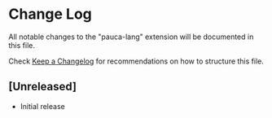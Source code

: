 # Change Log

All notable changes to the "pauca-lang" extension will be documented in this file.

Check [Keep a Changelog](http://keepachangelog.com/) for recommendations on how to structure this file.

## [Unreleased]

- Initial release